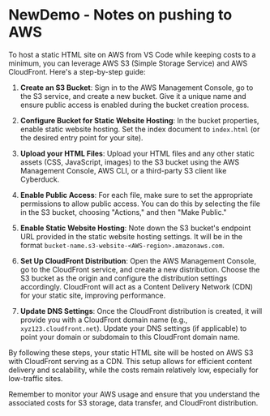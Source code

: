 # NewDemo - Notes on pushing to AWS

To host a static HTML site on AWS from VS Code while keeping costs to a minimum, you can leverage AWS S3 (Simple Storage Service) and AWS CloudFront. Here's a step-by-step guide:

1. **Create an S3 Bucket**: Sign in to the AWS Management Console, go to the S3 service, and create a new bucket. Give it a unique name and ensure public access is enabled during the bucket creation process.

2. **Configure Bucket for Static Website Hosting**: In the bucket properties, enable static website hosting. Set the index document to `index.html` (or the desired entry point for your site).

3. **Upload your HTML Files**: Upload your HTML files and any other static assets (CSS, JavaScript, images) to the S3 bucket using the AWS Management Console, AWS CLI, or a third-party S3 client like Cyberduck.

4. **Enable Public Access**: For each file, make sure to set the appropriate permissions to allow public access. You can do this by selecting the file in the S3 bucket, choosing "Actions," and then "Make Public."

5. **Enable Static Website Hosting**: Note down the S3 bucket's endpoint URL provided in the static website hosting settings. It will be in the format `bucket-name.s3-website-<AWS-region>.amazonaws.com`.

6. **Set Up CloudFront Distribution**: Open the AWS Management Console, go to the CloudFront service, and create a new distribution. Choose the S3 bucket as the origin and configure the distribution settings accordingly. CloudFront will act as a Content Delivery Network (CDN) for your static site, improving performance.

7. **Update DNS Settings**: Once the CloudFront distribution is created, it will provide you with a CloudFront domain name (e.g., `xyz123.cloudfront.net`). Update your DNS settings (if applicable) to point your domain or subdomain to this CloudFront domain name.

By following these steps, your static HTML site will be hosted on AWS S3 with CloudFront serving as a CDN. This setup allows for efficient content delivery and scalability, while the costs remain relatively low, especially for low-traffic sites.

Remember to monitor your AWS usage and ensure that you understand the associated costs for S3 storage, data transfer, and CloudFront distribution.
